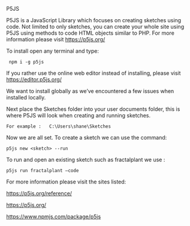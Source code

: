 P5JS

P5JS is a JavaScript Library which focuses on creating sketches using code. Not limited to only sketches, you can create your whole site using P5JS using methods to code HTML objects similar to PHP. For more information please visit https://p5js.org/

To install open any terminal and type:
```
 npm i -g p5js
```
If you rather use the online web editor instead of installing, please visit https://editor.p5js.org/

We want to install globally as we’ve encountered a few issues when installed locally.

Next place the Sketches folder into your user documents folder, this is where P5JS will look when creating and running sketches.
```
For example :	C:\Users\shane\Sketches
```
Now we are all set. To create a sketch we can use the command:
```
p5js new <sketch> --run
```
To run and open an existing sketch such as fractalplant we use :
```
p5js run fractalplant –code
```
For more information please visit the sites listed:

https://p5js.org/reference/

https://p5js.org/

https://www.npmjs.com/package/p5js
